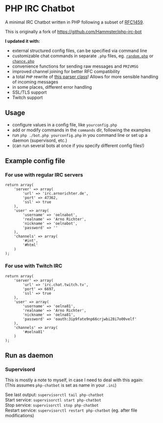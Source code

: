 # PHP IRC Chatbot

A minimal IRC Chatbot written in PHP following a subset of [RFC1459](https://tools.ietf.org/html/rfc1459).

This is originally a fork of https://github.com/Hammster/php-irc-bot

**I updated it with:**

- external structured config files, can be specified via command line
- customizable chat commands in separate `.php` files, eg. [`random.php`](/commands/random.php) or [`chance.php`](/commands/chance.php)
- convenience functions for sending raw messages and `PRIVMSG`
- improved channel joining for better RFC compatibility
- a total `PHP` rewrite of [this parser class](https://github.com/oelna/websocket-irc/blob/master/parser.js)! Allows for more sensible handling of incoming messages
- in some places, different error handling
- SSL/TLS support
- Twitch support

## Usage

- configure values in a config file, like `yourconfig.php`
- add or modify commands in the `commands` dir, following the examples
- run `php ./bot.php yourconfig.php` in you command line or set up a daemon (supervisord, etc.)
- (can run several bots at once if you specify different config files!)

## Example config file

### For use with regular IRC servers

```
return array(
	'server' => array(
		'url' => 'irc.arnorichter.de',
		'port' => 47362,
		'ssl' => true
	),
	'user' => array(
		'username' => 'oelnabot',
		'realname' => 'Arno Richter',
		'nickname' => 'oelnabot',
		'password' => ''
	),
	'channels' => array(
		'#int', 
		'#html'
	)
);
```

### For use with Twitch IRC

```
return array(
	'server' => array(
		'url' => 'irc.chat.twitch.tv',
		'port' => 6697,
		'ssl' => true
	),
	'user' => array(
		'username' => 'oelna81',
		'realname' => 'Arno Richter',
		'nickname' => 'oelna81',
		'password' => 'oauth:3ip9fate9np66crjwbi28i7o00velf'
	),
	'channels' => array(
		'#oelna81'
	)
);
```

## Run as daemon

### Supervisord

This is mostly a note to myself, in case I need to deal with this again:  
(This assumes `php-chatbot` is set as name in your `.ini`)

See last output: `supervisorctl tail php-chatbot`  
Start service: `supervisorctl start php-chatbot`  
Stop service: `supervisorctl stop php-chatbot`  
Restart service: `supervisorctl restart php-chatbot` (eg. after file modifications)  